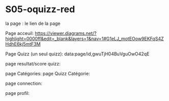# S05-oquizz-red

la page : le lien de la page

Page acceuil: https://viewer.diagrams.net/?highlight=0000ff&edit=_blank&layers=1&nav=1#G1eLJ_motEOow9EKFqS4ZHdhE6kj5mtF3M

Page Quizz (un seul quizz): data:page/id,gwuTjH04BuVguOwO42qE

page resultat/score quizz:

page Catégories:
page Quizz Catégorie:

page connection: 

page profil: